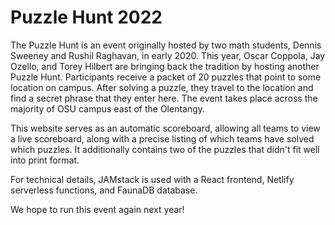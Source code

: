 # Puzzle Hunt 2022

The Puzzle Hunt is an event originally hosted by two math students, Dennis Sweeney and Rushil Raghavan, in early 2020. This year, Oscar Coppola, Jay Ozello, and Torey Hilbert are bringing back the tradition by hosting another Puzzle Hunt. Participants receive a packet of 20 puzzles that point to some location on campus. After solving a puzzle, they travel to the location and find a secret phrase that they enter here. The event takes place across the majority of OSU campus east of the Olentangy.

This website serves as an automatic scoreboard, allowing all teams to view a live scoreboard, along with a precise listing of which teams have solved which puzzles. It additionally contains two of the puzzles that didn't fit well into print format.

For technical details, JAMstack is used with a React frontend, Netlify serverless functions, and FaunaDB database.

We hope to run this event again next year!